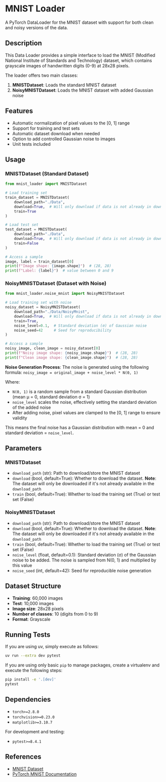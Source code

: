# MNIST Loader

A PyTorch DataLoader for the MNIST dataset with support for both clean and noisy versions of the data.

## Description

This Data Loader provides a simple interface to load the MNIST (Modified National Institute of Standards and Technology) dataset, which contains grayscale images of handwritten digits (0-9) at 28x28 pixels.

The loader offers two main classes:

1. **MNISTDataset**: Loads the standard MNIST dataset
2. **NoisyMNISTDataset**: Loads the MNIST dataset with added Gaussian noise

## Features

- Automatic normalization of pixel values to the [0, 1] range
- Support for training and test sets
- Automatic dataset download when needed
- Option to add controlled Gaussian noise to images
- Unit tests included

## Usage

### MNISTDataset (Standard Dataset)

```python
from mnist_loader import MNISTDataset

# Load training set
train_dataset = MNISTDataset(
    download_path="./Data",
    download=True,  # Will only download if data is not already in download_path
    train=True
)

# Load test set
test_dataset = MNISTDataset(
    download_path="./Data",
    download=True,  # Will only download if data is not already in download_path
    train=False
)

# Access a sample
image, label = train_dataset[0]
print(f"Image shape: {image.shape}")  # (28, 28)
print(f"Label: {label}")  # value between 0 and 9
```

### NoisyMNISTDataset (Dataset with Noise)

```python
from mnist_loader.noise_mnist import NoisyMNISTDataset

# Load training set with noise
noisy_dataset = NoisyMNISTDataset(
    download_path="./Data/NoisyMnist",
    download=True,  # Will only download if data is not already in download_path
    train=True,
    noise_level=0.1,  # Standard deviation (σ) of Gaussian noise
    noise_seed=42     # Seed for reproducibility
)

# Access a sample
noisy_image, clean_image = noisy_dataset[0]
print(f"Noisy image shape: {noisy_image.shape}")  # (28, 28)
print(f"Clean image shape: {clean_image.shape}")  # (28, 28)
```

**Noise Generation Process**:
The noise is generated using the following formula: `noisy_image = original_image + noise_level * N(0, 1)`

Where:
- `N(0, 1)` is a random sample from a standard Gaussian distribution (mean μ = 0, standard deviation σ = 1)
- `noise_level` scales the noise, effectively setting the standard deviation of the added noise
- After adding noise, pixel values are clamped to the [0, 1] range to ensure validity

This means the final noise has a Gaussian distribution with mean = 0 and standard deviation = `noise_level`.

## Parameters

### MNISTDataset

- `download_path` (str): Path to download/store the MNIST dataset
- `download` (bool, default=True): Whether to download the dataset. **Note**: The dataset will only be downloaded if it's not already available in the `download_path`
- `train` (bool, default=True): Whether to load the training set (True) or test set (False)

### NoisyMNISTDataset

- `download_path` (str): Path to download/store the MNIST dataset
- `download` (bool, default=True): Whether to download the dataset. **Note**: The dataset will only be downloaded if it's not already available in the `download_path`
- `train` (bool, default=True): Whether to load the training set (True) or test set (False)
- `noise_level` (float, default=0.1): Standard deviation (σ) of the Gaussian noise to be added. The noise is sampled from N(0, 1) and multiplied by this value
- `noise_seed` (int, default=42): Seed for reproducible noise generation

## Dataset Structure

- **Training**: 60,000 images
- **Test**: 10,000 images
- **Image size**: 28x28 pixels
- **Number of classes**: 10 (digits from 0 to 9)
- **Format**: Grayscale

## Running Tests

If you are using uv, simply execute as follows:

```bash
uv run --extra dev pytest
```

If you are using only basic `pip` to manage packages, create a virtualenv and execute the following steps:

```bash
pip install -e '.[dev]'
pytest
```


## Dependencies

- `torch>=2.8.0`
- `torchvision>=0.23.0`
- `matplotlib>=3.10.7`

For development and testing:
- `pytest>=8.4.1`

## References

- [MNIST Dataset](http://yann.lecun.com/exdb/mnist/)
- [PyTorch MNIST Documentation](https://pytorch.org/vision/stable/generated/torchvision.datasets.MNIST.html)
